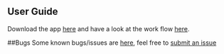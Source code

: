 ## User Guide
Download the app [here](https://drive.google.com/file/d/1u9_sesn8qUx1id3XkzwmvJFo84EuUEaW/view?usp=sharing) and have a look at the work flow [here](https://drive.google.com/file/d/1eaqdVeOfKrXEUTywW-K0dOR3dY-g6vYk/view?usp=sharing).

##Bugs
Some known bugs/issues are [here](https://github.com/googleinterns/app-action-visualizer/issues), feel free to [submit an issue](https://github.com/googleinterns/app-action-visualizer/issues/new/)
